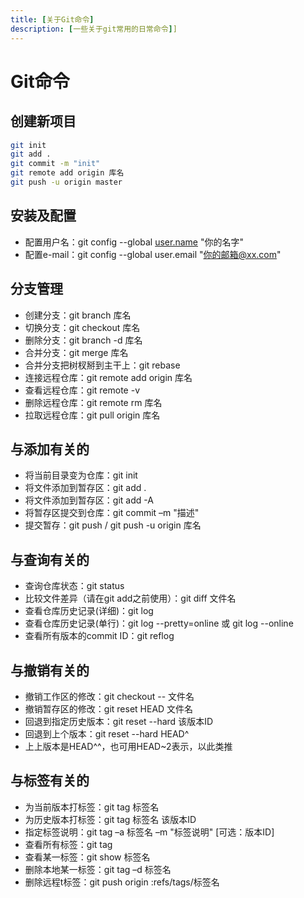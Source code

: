 ```yaml
---
title: [关于Git命令]
description: [一些关于git常用的日常命令]]
---
```


# Git命令

## 创建新项目
```bash
git init
git add .
git commit -m "init"
git remote add origin 库名
git push -u origin master
```


## 安装及配置

- 配置用户名：git config --global [user.name](http://user.name) "你的名字"
- 配置e-mail：git config --global user.email "你的邮箱@xx.com"



## 分支管理

- 创建分支：git branch 库名
- 切换分支：git checkout 库名
- 删除分支：git branch -d 库名
- 合并分支：git merge 库名
- 合并分支把树杈掰到主干上：git rebase
- 连接远程仓库：git remote add origin 库名
- 查看远程仓库：git remote -v
- 删除远程仓库：git remote rm 库名
- 拉取远程仓库：git pull origin 库名

## 与添加有关的

- 将当前目录变为仓库：git init
- 将文件添加到暂存区：git add .
- 将文件添加到暂存区：git add -A
- 将暂存区提交到仓库：git commit –m "描述"
- 提交暂存：git push / git push -u origin 库名

## 与查询有关的

- 查询仓库状态：git status
- 比较文件差异（请在git add之前使用）：git diff 文件名
- 查看仓库历史记录(详细)：git log
- 查看仓库历史记录(单行)：git log --pretty=online 或 git log --online
- 查看所有版本的commit ID：git reflog



## 与撤销有关的

- 撤销工作区的修改：git checkout -- 文件名
- 撤销暂存区的修改：git reset HEAD 文件名
- 回退到指定历史版本：git reset --hard 该版本ID
- 回退到上个版本：git reset --hard HEAD^
- 上上版本是HEAD^^，也可用HEAD~2表示，以此类推



## 与标签有关的

- 为当前版本打标签：git tag 标签名
- 为历史版本打标签：git tag 标签名 该版本ID
- 指定标签说明：git tag –a 标签名 –m "标签说明" [可选：版本ID]
- 查看所有标签：git tag
- 查看某一标签：git show 标签名
- 删除本地某一标签：git tag –d 标签名
- 删除远程t标签：git push origin :refs/tags/标签名

